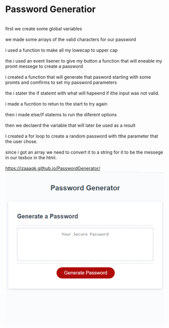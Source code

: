 # Password Generatior
<br>first we create some global variables<br>
<br>we made some arrays of the valid characters for our password<br>
<br>i used a function to make all my lowecap to upper cap<br>
<br>the i used an event lisener to give my button a function that will eneable my promt messege to create a password<br>
<br>i created a function that will generate that pasword starting with some promts and comfirms to set my password parameters<br>
<br>the i stater the if statemt with what will hapeend if ithe input was not valid.<br>
<br>i made a fucntion to retun to the start to try again<br>
<br>then i made else/if statems to run the diferent options<br>
<br>then we declaerd the variable that will later be used as a result<br>
<br>I created a for loop to create a random password with tthe parameter that the user chose.<br>
<br>since i got an array we need to convert it to a string for it to be the messege in our texbox in the html.<br>
<br>https://izaaaqk.github.io/PasswordGenerator/
<br>![this is how the applooks like](./images/passWordGen.jpg)
